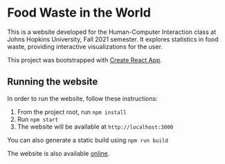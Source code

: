 # Food Waste in the World
This is a website developed for the Human-Computer Interaction class at Johns Hopkins University, Fall 2021 semester.
It explores statistics in food waste, providing interactive visualizations for the user.

This project was bootstrapped with [Create React App](https://github.com/facebook/create-react-app).

## Running the website
In order to run the website, follow these instructions:
1. From the project root, run `npm install`
2. Run `npm start`
3. The website will be available at `http://localhost:3000`

You can also generate a static build using `npm run build`

The website is also available [online](https://optimistic-bartik-11e8f0.netlify.app/).
